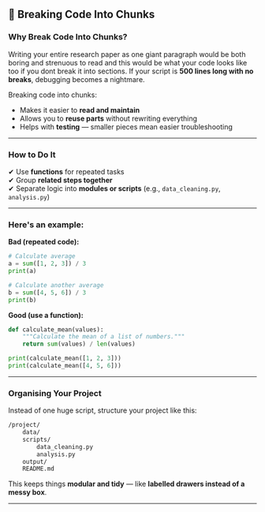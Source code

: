 ## 🧩 Breaking Code Into Chunks

### Why Break Code Into Chunks?
Writing your entire research paper as one giant paragraph would be both boring and strenuous  to read and this would be what your code looks like too if you dont break it into sections. If your script is **500 lines long with no breaks**, debugging becomes a nightmare.

Breaking code into chunks:
- Makes it easier to **read and maintain**
- Allows you to **reuse parts** without rewriting everything
- Helps with **testing** — smaller pieces mean easier troubleshooting

---

### How to Do It
✔ Use **functions** for repeated tasks  
✔ Group **related steps together**  
✔ Separate logic into **modules or scripts** (e.g., `data_cleaning.py`, `analysis.py`)  

---

### Here's an example: 

**Bad (repeated code):**
```python
# Calculate average
a = sum([1, 2, 3]) / 3
print(a)

# Calculate another average
b = sum([4, 5, 6]) / 3
print(b)
```

**Good (use a function):**
```python
def calculate_mean(values):
    """Calculate the mean of a list of numbers."""
    return sum(values) / len(values)

print(calculate_mean([1, 2, 3]))
print(calculate_mean([4, 5, 6]))
```

---

### Organising Your Project
Instead of one huge script, structure your project like this:
```bash
/project/
    data/
    scripts/
        data_cleaning.py
        analysis.py
    output/
    README.md
```

This keeps things **modular and tidy** — like **labelled drawers instead of a messy box**.

---

